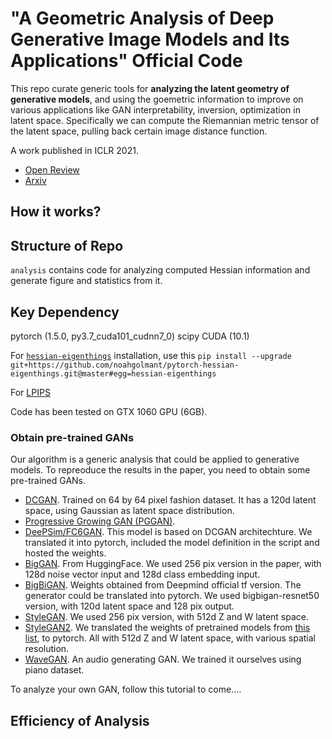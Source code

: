 # "A Geometric Analysis of Deep Generative Image Models and Its Applications" Official Code 
 
This repo curate generic tools for **analyzing the latent geometry of generative models**, and using the goemetric information to improve on various applications like GAN interpretability, inversion, optimization in latent space. Specifically we can compute the Riemannian metric tensor of the latent space, pulling back certain image distance function. 

A work published in ICLR 2021. 

* [Open Review](https://openreview.net/forum?id=GH7QRzUDdXG)
* [Arxiv](https://arxiv.org/abs/2101.06006)

## How it works?


## Structure of Repo
`analysis` contains code for analyzing computed Hessian information and generate figure and statistics from it. 

## Key Dependency

pytorch (1.5.0, py3.7_cuda101_cudnn7_0)
scipy
CUDA (10.1)

For [`hessian-eigenthings`](https://github.com/noahgolmant/pytorch-hessian-eigenthings) installation, use this 
`pip install --upgrade git+https://github.com/noahgolmant/pytorch-hessian-eigenthings.git@master#egg=hessian-eigenthings`

For [LPIPS](https://github.com/richzhang/PerceptualSimilarity)

Code has been tested on GTX 1060 GPU (6GB). 


### Obtain pre-trained GANs
Our algorithm is a generic analysis that could be applied to generative models. To repreoduce the results in the paper, you need to obtain some pre-trained GANs. 

* [DCGAN](https://pytorch.org/hub/facebookresearch_pytorch-gan-zoo_dcgan/). Trained on 64 by 64 pixel fashion dataset. It has a 120d latent space, using Gaussian as latent space distribution. 
* [Progressive Growing GAN (PGGAN)](https://pytorch.org/hub/facebookresearch_pytorch-gan-zoo_pgan/). 
* [DeePSim/FC6GAN](https://lmb.informatik.uni-freiburg.de/people/dosovits/code.html). This model is based on DCGAN architechture. We translated it into pytorch, included the model definition in the script and hosted the weights. 
* [BigGAN](https://github.com/huggingface/pytorch-pretrained-BigGAN). From HuggingFace. We used 256 pix version in the paper, with 128d noise vector input and 128d class embedding input. 
* [BigBiGAN](https://tfhub.dev/deepmind/bigbigan-resnet50/1). Weights obtained from Deepmind official tf version. The generator could be translated into pytorch. We used bigbigan-resnet50 version, with 120d latent space and 128 pix output.  
* [StyleGAN](https://github.com/rosinality/style-based-gan-pytorch). We used 256 pix version, with 512d Z and W latent space. 
* [StyleGAN2](https://github.com/rosinality/stylegan2-pytorch). We translated the weights of pretrained models from [this list](https://pythonawesome.com/a-collection-of-pre-trained-stylegan-2-models-to-download), to pytorch. All with 512d Z and W latent space, with various spatial resolution. 
* [WaveGAN](https://github.com/mostafaelaraby/wavegan-pytorch/). An audio generating GAN. We trained it ourselves using piano dataset. 

To analyze your own GAN, follow this tutorial to come....

## Efficiency of Analysis